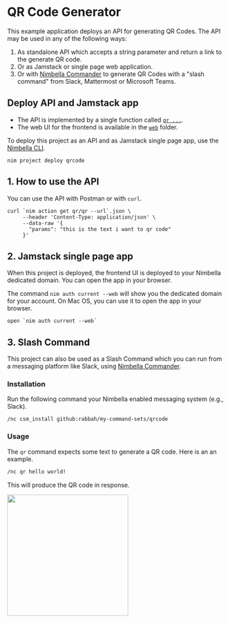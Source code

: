 # QR Code Generator

This example application deploys an API for generating QR Codes.
The API may be used in any of the following ways:

1. As standalone API which accepts a string parameter and return a link to the generate QR code.
2. Or as Jamstack or single page web application.
3. Or with [Nimbella Commander](https://nimbella.com/commander) to generate QR Codes with a "slash command" from Slack, Mattermost or Microsoft Teams.

## Deploy API and Jamstack app

- The API is implemented by a single function called [`qr ...`](./packages/qr/qr/qr.js).
- The web UI for the frontend is available in the [`web`](./web) folder.

To deploy this project as an API and as Jamstack single page app, use the [Nimbella CLI](https://apigcp.nimbella.io/downloads/nim/nim.html).

```
nim project deploy qrcode
```

## 1. How to use the API

You can use the API with Postman or with `curl`.

```
curl `nim action get qr/qr --url`.json \
     --header 'Content-Type: application/json' \
     --data-raw '{
       "params": "this is the text i want to qr code"
     }'
```

## 2. Jamstack single page app

When this project is deployed, the frontend UI is deployed
to your Nimbella dedicated domain. You can open the app in your
browser.

The command `nim auth current --web` will show you the dedicated
domain for your account. On Mac OS, you can use it to open the app
in your browser.

```
open `nim auth current --web`
```

## 3. Slash Command

This project can also be used as a Slash Command which you can run from a
messaging platform like Slack, using [Nimbella Commander](https://nimbella.com/commander).

### Installation

Run the following command your Nimbella enabled messaging system (e.g., Slack).

```
/nc csm_install github:rabbah/my-command-sets/qrcode
```

### Usage

The `qr` command expects some text to generate a QR code.
Here is an an example.

```sh
/nc qr hello world!
```

This will produce the QR code in response.

<img width="280" src="https://user-images.githubusercontent.com/4959922/87235587-7f40d280-c3ab-11ea-9e1d-10d02ce7d1b0.png">
